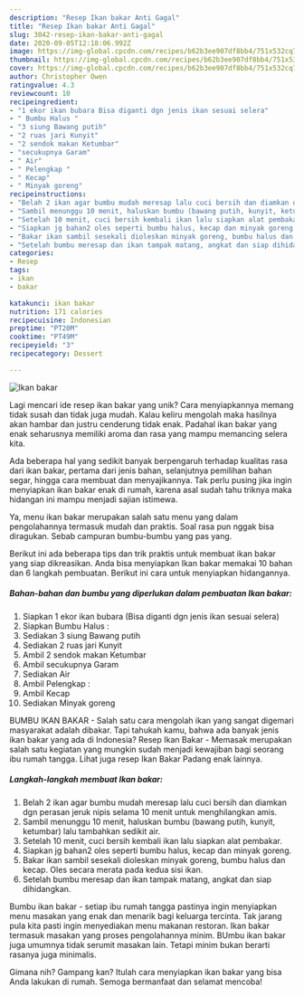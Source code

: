 ```yaml
---
description: "Resep Ikan bakar Anti Gagal"
title: "Resep Ikan bakar Anti Gagal"
slug: 3042-resep-ikan-bakar-anti-gagal
date: 2020-09-05T12:18:06.992Z
image: https://img-global.cpcdn.com/recipes/b62b3ee907df8bb4/751x532cq70/ikan-bakar-foto-resep-utama.jpg
thumbnail: https://img-global.cpcdn.com/recipes/b62b3ee907df8bb4/751x532cq70/ikan-bakar-foto-resep-utama.jpg
cover: https://img-global.cpcdn.com/recipes/b62b3ee907df8bb4/751x532cq70/ikan-bakar-foto-resep-utama.jpg
author: Christopher Owen
ratingvalue: 4.3
reviewcount: 10
recipeingredient:
- "1 ekor ikan bubara Bisa diganti dgn jenis ikan sesuai selera"
- " Bumbu Halus "
- "3 siung Bawang putih"
- "2 ruas jari Kunyit"
- "2 sendok makan Ketumbar"
- "secukupnya Garam"
- " Air"
- " Pelengkap "
- " Kecap"
- " Minyak goreng"
recipeinstructions:
- "Belah 2 ikan agar bumbu mudah meresap lalu cuci bersih dan diamkan dgn perasan jeruk nipis selama 10 menit untuk menghilangkan amis."
- "Sambil menunggu 10 menit, haluskan bumbu (bawang putih, kunyit, ketumbar) lalu tambahkan sedikit air."
- "Setelah 10 menit, cuci bersih kembali ikan lalu siapkan alat pembakar."
- "Siapkan jg bahan2 oles seperti bumbu halus, kecap dan minyak goreng."
- "Bakar ikan sambil sesekali dioleskan minyak goreng, bumbu halus dan kecap. Oles secara merata pada kedua sisi ikan."
- "Setelah bumbu meresap dan ikan tampak matang, angkat dan siap dihidangkan."
categories:
- Resep
tags:
- ikan
- bakar

katakunci: ikan bakar 
nutrition: 171 calories
recipecuisine: Indonesian
preptime: "PT20M"
cooktime: "PT49M"
recipeyield: "3"
recipecategory: Dessert

---
```



![Ikan bakar](https://img-global.cpcdn.com/recipes/b62b3ee907df8bb4/751x532cq70/ikan-bakar-foto-resep-utama.jpg)

Lagi mencari ide resep ikan bakar yang unik? Cara menyiapkannya memang tidak susah dan tidak juga mudah. Kalau keliru mengolah maka hasilnya akan hambar dan justru cenderung tidak enak. Padahal ikan bakar yang enak seharusnya memiliki aroma dan rasa yang mampu memancing selera kita.

Ada beberapa hal yang sedikit banyak berpengaruh terhadap kualitas rasa dari ikan bakar, pertama dari jenis bahan, selanjutnya pemilihan bahan segar, hingga cara membuat dan menyajikannya. Tak perlu pusing jika ingin menyiapkan ikan bakar enak di rumah, karena asal sudah tahu triknya maka hidangan ini mampu menjadi sajian istimewa.

Ya, menu ikan bakar merupakan salah satu menu yang dalam pengolahannya termasuk mudah dan praktis. Soal rasa pun nggak bisa diragukan. Sebab campuran bumbu-bumbu yang pas yang.


Berikut ini ada beberapa tips dan trik praktis untuk membuat ikan bakar yang siap dikreasikan. Anda bisa menyiapkan Ikan bakar memakai 10 bahan dan 6 langkah pembuatan. Berikut ini cara untuk menyiapkan hidangannya.

<!--inarticleads1-->

##### Bahan-bahan dan bumbu yang diperlukan dalam pembuatan Ikan bakar:

1. Siapkan 1 ekor ikan bubara (Bisa diganti dgn jenis ikan sesuai selera)
1. Siapkan  Bumbu Halus :
1. Sediakan 3 siung Bawang putih
1. Sediakan 2 ruas jari Kunyit
1. Ambil 2 sendok makan Ketumbar
1. Ambil secukupnya Garam
1. Sediakan  Air
1. Ambil  Pelengkap :
1. Ambil  Kecap
1. Sediakan  Minyak goreng


BUMBU IKAN BAKAR - Salah satu cara mengolah ikan yang sangat digemari masyarakat adalah dibakar. Tapi tahukah kamu, bahwa ada banyak jenis ikan bakar yang ada di Indonesia? Resep Ikan Bakar - Memasak merupakan salah satu kegiatan yang mungkin sudah menjadi kewajiban bagi seorang ibu rumah tangga. Lihat juga resep Ikan Bakar Padang enak lainnya. 

<!--inarticleads2-->

##### Langkah-langkah membuat Ikan bakar:

1. Belah 2 ikan agar bumbu mudah meresap lalu cuci bersih dan diamkan dgn perasan jeruk nipis selama 10 menit untuk menghilangkan amis.
1. Sambil menunggu 10 menit, haluskan bumbu (bawang putih, kunyit, ketumbar) lalu tambahkan sedikit air.
1. Setelah 10 menit, cuci bersih kembali ikan lalu siapkan alat pembakar.
1. Siapkan jg bahan2 oles seperti bumbu halus, kecap dan minyak goreng.
1. Bakar ikan sambil sesekali dioleskan minyak goreng, bumbu halus dan kecap. Oles secara merata pada kedua sisi ikan.
1. Setelah bumbu meresap dan ikan tampak matang, angkat dan siap dihidangkan.


Bumbu ikan bakar - setiap ibu rumah tangga pastinya ingin menyiapkan menu masakan yang enak dan menarik bagi keluarga tercinta. Tak jarang pula kita pasti ingin menyediakan menu makanan restoran. Ikan bakar termasuk masakan yang proses pengolahannya minim. BUmbu ikan bakar juga umumnya tidak serumit masakan lain. Tetapi minim bukan berarti rasanya juga minimalis. 

Gimana nih? Gampang kan? Itulah cara menyiapkan ikan bakar yang bisa Anda lakukan di rumah. Semoga bermanfaat dan selamat mencoba!
